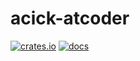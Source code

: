 # acick-atcoder

[![crates.io](https://img.shields.io/crates/v/acick-config.svg)](https://crates.io/crates/acick-atcoder)
[![docs](https://docs.rs/acick-config/badge.svg)](https://docs.rs/acick-atcoder)